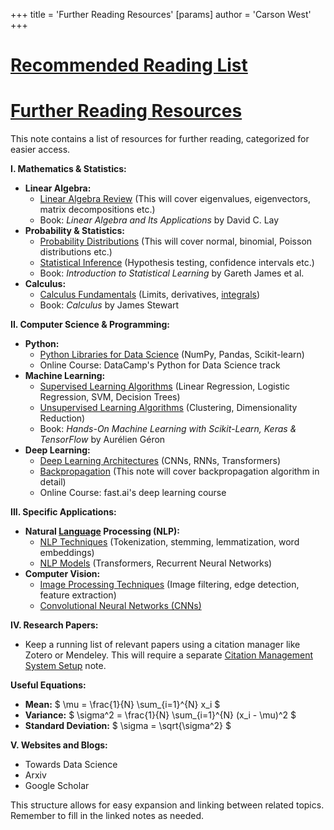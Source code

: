 +++
 title = 'Further Reading Resources'
[params]
	author = 'Carson West'
+++
# [Recommended Reading List](./../recommended-reading-list/)
# [Further Reading Resources](./../further-reading-resources/)

This note contains a list of resources for further reading, categorized for easier access.

**I.  Mathematics & Statistics:**

* **Linear Algebra:**
    * [Linear Algebra Review](./../linear-algebra-review/)  (This will cover eigenvalues, eigenvectors, matrix decompositions etc.)
    * Book: *Linear Algebra and Its Applications* by David C. Lay
* **Probability & Statistics:**
    * [Probability Distributions](./../probability-distributions/) (This will cover normal, binomial, Poisson distributions etc.)
    * [Statistical Inference](./../statistical-inference/) (Hypothesis testing, confidence intervals etc.)
    * Book: *Introduction to Statistical Learning* by Gareth James et al.
* **Calculus:**
    * [Calculus Fundamentals](./../calculus-fundamentals/) (Limits, derivatives, [integrals](./../integrals/))
    * Book: *Calculus* by James Stewart


**II.  Computer Science & Programming:**

* **Python:**
    * [Python Libraries for Data Science](./../python-libraries-for-data-science/) (NumPy, Pandas, Scikit-learn)
    * Online Course:  DataCamp's Python for Data Science track
* **Machine Learning:**
    * [Supervised Learning Algorithms](./../supervised-learning-algorithms/) (Linear Regression, Logistic Regression, SVM, Decision Trees)
    * [Unsupervised Learning Algorithms](./../unsupervised-learning-algorithms/) (Clustering, Dimensionality Reduction)
    * Book: *Hands-On Machine Learning with Scikit-Learn, Keras & TensorFlow* by Aurélien Géron
* **Deep Learning:**
    * [Deep Learning Architectures](./../deep-learning-architectures/) (CNNs, RNNs, Transformers)
    * [Backpropagation](./../backpropagation/) (This note will cover backpropagation algorithm in detail)
    * Online Course:  fast.ai's deep learning course


**III.  Specific Applications:**

* **Natural [Language](./../language/) Processing (NLP):**
    * [NLP Techniques](./../nlp-techniques/) (Tokenization, stemming, lemmatization, word embeddings)
    * [NLP Models](./../nlp-models/) (Transformers, Recurrent Neural Networks)
* **Computer Vision:**
    * [Image Processing Techniques](./../image-processing-techniques/) (Image filtering, edge detection, feature extraction)
    * [Convolutional Neural Networks (CNNs)](./../convolutional-neural-networks-(cnns)/)

**IV.  Research Papers:**

* Keep a running list of relevant papers using a citation manager like Zotero or Mendeley.  This will require a separate [Citation Management System Setup](./../citation-management-system-setup/) note.


**Useful Equations:**

* **Mean:**  $  \mu = \frac{1}{N} \sum_{i=1}^{N} x_i  $ 
* **Variance:**  $  \sigma^2 = \frac{1}{N} \sum_{i=1}^{N} (x_i - \mu)^2  $ 
* **Standard Deviation:**  $  \sigma = \sqrt{\sigma^2}  $ 


**V. Websites and Blogs:**

*  Towards Data Science
*  Arxiv
*  Google Scholar



This structure allows for easy expansion and linking between related topics.  Remember to fill in the linked notes as needed.
